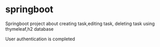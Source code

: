 # springboot

Springboot project about creating task,editing task, deleting task using  thymeleaf,h2 database


User authentication is completed 
